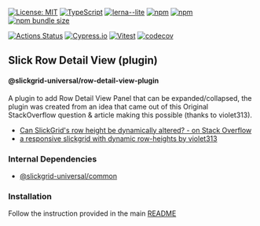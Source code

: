 [![License: MIT](https://img.shields.io/badge/License-MIT-yellow.svg)](https://opensource.org/licenses/MIT)
[![TypeScript](https://img.shields.io/badge/%3C%2F%3E-TypeScript-%230074c1.svg)](http://www.typescriptlang.org/)
[![lerna--lite](https://img.shields.io/badge/maintained%20with-lerna--lite-e137ff)](https://github.com/ghiscoding/lerna-lite)
[![npm](https://img.shields.io/npm/v/@slickgrid-universal/row-detail-view-plugin.svg)](https://www.npmjs.com/package/@slickgrid-universal/row-detail-view-plugin)
[![npm](https://img.shields.io/npm/dy/@slickgrid-universal/row-detail-view-plugin)](https://www.npmjs.com/package/@slickgrid-universal/row-detail-view-plugin)
[![npm bundle size](https://img.shields.io/bundlephobia/minzip/@slickgrid-universal/row-detail-view-plugin?color=success&label=gzip)](https://bundlephobia.com/result?p=@slickgrid-universal/row-detail-view-plugin)

[![Actions Status](https://github.com/ghiscoding/slickgrid-universal/workflows/CI%20Build/badge.svg)](https://github.com/ghiscoding/slickgrid-universal/actions)
[![Cypress.io](https://img.shields.io/badge/tested%20with-Cypress-04C38E.svg)](https://www.cypress.io/)
[![Vitest](https://img.shields.io/badge/tested%20with-vitest-fcc72b.svg?logo=vitest)](https://vitest.dev/)
[![codecov](https://codecov.io/gh/ghiscoding/slickgrid-universal/branch/master/graph/badge.svg)](https://codecov.io/gh/ghiscoding/slickgrid-universal)

## Slick Row Detail View (plugin)
#### @slickgrid-universal/row-detail-view-plugin

A plugin to add Row Detail View Panel that can be expanded/collapsed, the plugin was created from an idea that came out of this Original StackOverflow question & article making this possible (thanks to violet313).
 * [Can SlickGrid's row height be dynamically altered? - on Stack Overflow](https://stackoverflow.com/questions/10535164/can-slickgrids-row-height-be-dynamically-altered#29399927)
 * [a responsive slickgrid with dynamic row-heights by violet313](https://violet313.github.io)

### Internal Dependencies
- [@slickgrid-universal/common](https://github.com/ghiscoding/slickgrid-universal/tree/master/packages/common)


### Installation
Follow the instruction provided in the main [README](https://github.com/ghiscoding/slickgrid-universal#installation)
